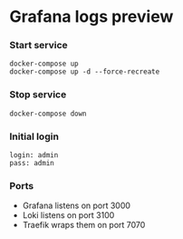 # Grafana logs preview

### Start service
```
docker-compose up
docker-compose up -d --force-recreate
```
### Stop service
```
docker-compose down
```

### Initial login
```
login: admin
pass: admin
```

### Ports
- Grafana listens on port 3000
- Loki listens on port 3100
- Traefik wraps them on port 7070